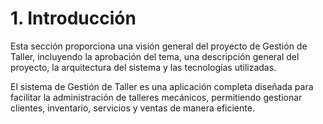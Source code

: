 ﻿# 1. Introducción

Esta sección proporciona una visión general del proyecto de Gestión de Taller, incluyendo la aprobación del tema, una descripción general del proyecto, la arquitectura del sistema y las tecnologías utilizadas.

El sistema de Gestión de Taller es una aplicación completa diseñada para facilitar la administración de talleres mecánicos, permitiendo gestionar clientes, inventario, servicios y ventas de manera eficiente.